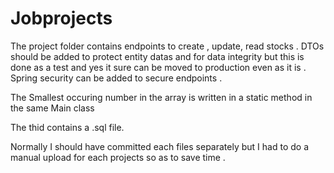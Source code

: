# Jobprojects
The project folder contains endpoints to create , update, read stocks . DTOs should be added to protect entity datas and for data integrity but this is done as a test and yes it sure can be moved to production even as it is . Spring security can be added to secure endpoints .

The Smallest occuring number in the array is written in a static method in the same Main class 

The thid contains a .sql file. 

Normally I should have committed each files separately but I had to do a manual upload for each projects so as to save time . 
